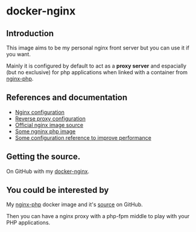 # docker-nginx

## Introduction

This image aims to be my personal nginx front server but you can use it if you want.

Mainly it is configured by default to act as a **proxy server** and espacially (but no exclusive) for php applications when linked with a container from [nginx-php](https://hub.docker.com/r/amontaigu/nginx-php/).

## References and documentation

* [Nginx configuration](http://wiki.nginx.org/FullExample)
* [Reverse proxy configuration](http://doc.ubuntu-fr.org/tutoriel/reverse_proxy_nginx)
* [Official nginx image source](https://github.com/nginxinc/docker-nginx/blob/master/Dockerfile)
* [Some ngninx php image](https://github.com/ngineered/nginx-php-fpm)
* [Some configuration reference to improve performance](http://tweaked.io/guide/nginx/)

## Getting the source.

On GitHub with my [docker-nginx](https://github.com/AlbanMontaigu/docker-nginx).

## You could be interested by

My [nginx-php](https://hub.docker.com/r/amontaigu/nginx-php/) docker image and it's [source](https://github.com/AlbanMontaigu/docker-nginx-php) on GitHub.

Then you can have a nginx proxy with a php-fpm middle to play with your PHP applications.
